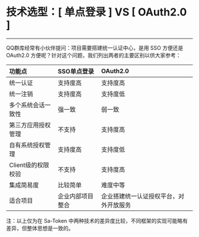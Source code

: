 # 技术选型：[ 单点登录 ] VS [ OAuth2.0 ]

--- 

QQ群库经常有小伙伴提问：项目需要搭建统一认证中心，是用 SSO 方便还是 OAuth2.0 方便呢？针对这个问题，我们列出两者的主要区别以供大家参考：


| 功能点				| SSO单点登录			| OAuth2.0											|
| :--------			| :--------				| :--------											|
| 统一认证			| 支持度高				| 支持度高											|
| 统一注销			| 支持度高				| 支持度低											|
| 多个系统会话一致性	| 强一致					| 弱一致										|
| 第三方应用授权管理	| 不支持					| 支持度高									|
| 自有系统授权管理	| 支持度高				| 支持度低										|
| Client级的权限校验	| 不支持					| 支持度高										|
| 集成简易度			| 比较简单				| 难度中等									|
| 适合项目			| 企业内部项目整合		| 企业搭建统一认证授权平台，对外开放服务			|


注：以上仅为在 Sa-Token 中两种技术的差异度比较，不同框架的实现可能略有差异，但整体思想是一致的。


